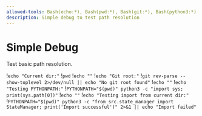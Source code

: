 ```yaml
---
allowed-tools: Bash(echo:*), Bash(pwd:*), Bash(git:*), Bash(python3:*)
description: Simple debug to test path resolution
---
```


# Simple Debug

Test basic path resolution.

!`echo "Current dir:"`
!`pwd`
!`echo ""`
!`echo "Git root:"`
!`git rev-parse --show-toplevel 2>/dev/null || echo "No git root found"`
!`echo ""`
!`echo "Testing PYTHONPATH:"`
!`PYTHONPATH="$(pwd)" python3 -c "import sys; print(sys.path[0])"`
!`echo ""`
!`echo "Testing import from current dir:"`
!`PYTHONPATH="$(pwd)" python3 -c "from src.state_manager import StateManager; print('Import successful')" 2>&1 || echo "Import failed"`